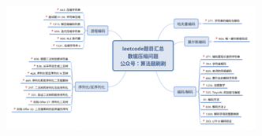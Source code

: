 
![20211031000326](https://raw.githubusercontent.com/corykingsf/hack-interview-handbook/main/image/20211031000326.png)